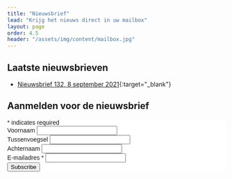 ```yaml
---
title: "Nieuwsbrief"
lead: "Krijg het nieuws direct in uw mailbox"
layout: page
order: 4.5
header: "/assets/img/content/mailbox.jpg"
---
```


## Laatste nieuwsbrieven

* [Nieuwsbrief 132, 8 september 2021](https://mailchi.mp/a3aa55688f28/vakvereniging-ieni-4957798){:target="_blank"}


## Aanmelden voor de nieuwsbrief


<!-- Begin MailChimp Signup Form -->
<link href="//cdn-images.mailchimp.com/embedcode/classic-10_7.css" rel="stylesheet" type="text/css">
<style type="text/css">
	#mc_embed_signup{background:#fff; clear:left; font:14px Helvetica,Arial,sans-serif; }
	/* Add your own MailChimp form style overrides in your site stylesheet or in this style block.
	   We recommend moving this block and the preceding CSS link to the HEAD of your HTML file. */
</style>
<div id="mc_embed_signup">
<form action="https://ieni.us6.list-manage.com/subscribe/post?u=6e90e656d80766b29da172e5b&amp;id=81a0ad9c0d" method="post" id="mc-embedded-subscribe-form" name="mc-embedded-subscribe-form" class="validate" target="_blank" novalidate>
    <div id="mc_embed_signup_scroll">
	
<div class="indicates-required"><span class="asterisk">*</span> indicates required</div>
<div class="mc-field-group">
	<label for="mce-MMERGE4">Voornaam </label>
	<input type="text" value="" name="MMERGE4" class="" id="mce-MMERGE4">
</div>
<div class="mc-field-group">
	<label for="mce-MMERGE5">Tussenvoegsel </label>
	<input type="text" value="" name="MMERGE5" class="" id="mce-MMERGE5">
</div>
<div class="mc-field-group">
	<label for="mce-MMERGE3">Achternaam </label>
	<input type="text" value="" name="MMERGE3" class="" id="mce-MMERGE3">
</div>
<div class="mc-field-group">
	<label for="mce-EMAIL">E-mailadres  <span class="asterisk">*</span>
</label>
	<input type="email" value="" name="EMAIL" class="required email" id="mce-EMAIL">
</div>
	<div id="mce-responses" class="clear">
		<div class="response" id="mce-error-response" style="display:none"></div>
		<div class="response" id="mce-success-response" style="display:none"></div>
	</div>    <!-- real people should not fill this in and expect good things - do not remove this or risk form bot signups-->
    <div style="position: absolute; left: -5000px;" aria-hidden="true"><input type="text" name="b_6e90e656d80766b29da172e5b_81a0ad9c0d" tabindex="-1" value=""></div>
    <div class="clear"><input type="submit" value="Subscribe" name="subscribe" id="mc-embedded-subscribe" class="button"></div>
    </div>
</form>
</div>
<script type='text/javascript' src='//s3.amazonaws.com/downloads.mailchimp.com/js/mc-validate.js'></script><script type='text/javascript'>(function($) {window.fnames = new Array(); window.ftypes = new Array();fnames[4]='MMERGE4';ftypes[4]='text';fnames[5]='MMERGE5';ftypes[5]='text';fnames[3]='MMERGE3';ftypes[3]='text';fnames[0]='EMAIL';ftypes[0]='email'; /*
 * Translated default messages for the $ validation plugin.
 * Locale: NL
 */
$.extend($.validator.messages, {
        required: "Dit is een verplicht veld.",
        remote: "Controleer dit veld.",
        email: "Vul hier een geldig e-mailadres in.",
        url: "Vul hier een geldige URL in.",
        date: "Vul hier een geldige datum in.",
        dateISO: "Vul hier een geldige datum in (ISO-formaat).",
        number: "Vul hier een geldig getal in.",
        digits: "Vul hier alleen getallen in.",
        creditcard: "Vul hier een geldig creditcardnummer in.",
        equalTo: "Vul hier dezelfde waarde in.",
        accept: "Vul hier een waarde in met een geldige extensie.",
        maxlength: $.validator.format("Vul hier maximaal {0} tekens in."),
        minlength: $.validator.format("Vul hier minimaal {0} tekens in."),
        rangelength: $.validator.format("Vul hier een waarde in van minimaal {0} en maximaal {1} tekens."),
        range: $.validator.format("Vul hier een waarde in van minimaal {0} en maximaal {1}."),
        max: $.validator.format("Vul hier een waarde in kleiner dan of gelijk aan {0}."),
        min: $.validator.format("Vul hier een waarde in groter dan of gelijk aan {0}.")
});}(jQuery));var $mcj = jQuery.noConflict(true);</script>
<!--End mc_embed_signup-->
